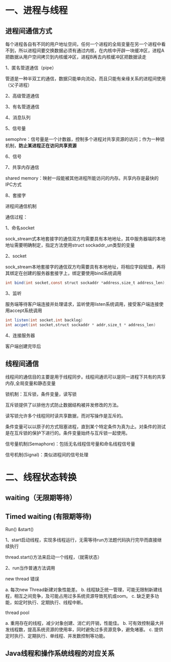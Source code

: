 # 一、进程与线程

## 进程间通信方式

每个进程各自有不同的用户地址空间，任何一个进程的全局变量在另一个进程中看不到，所以进程间要交换数据必须有通过内核，在内核中开辟一块缓冲区，进程A把数据从用户空间拷贝到内核缓冲区，进程B再去内核缓冲区把数据读走

1、匿名管道通信（pipe）

管道是一种半双工的通信，数据只能单向流动，而且只能有亲缘关系的进程间使用（父子进程）

2、高级管道通信

3、有名管道通信

4、消息队列

5、信号量

semophre：信号量是一个计数器，控制多个进程对共享资源的访问；作为一种锁机制，**防止某进程正在访问共享资源**



6、信号

7、共享内存通信

shared memory：映射一段能被其他进程所能访问的内存。共享内存是最快的IPC方式

8、套接字

进程间通信机制

通信过程：

1、命名socket

sock_stream式本地套接字的通信双方均需要具有本地地址，其中服务器端的本地地址需要明确制定，指定方法使用struct sockaddr_un类型的变量

2、socket

sock_stream本地套接字的通信双方均需要具有本地地址，将相应字段赋值，再将其绑定在创建的服务器套接字上，绑定要使用bind系统调用

```java
int bind(int socket,const struct sockaddr *address,size_t address_len);
```

3、监听

服务端等待客户端连接并处理请求，监听使用listen系统调用，接受客户端连接使用accept系统调用

```java
int listen(int socket,int backlog)
int accpet(int socket,struct sockaddr * addr,size_t * address_len)
```

4、连接服务器

客户端创建完毕后





## 线程间通信

线程间的通信目的主要是用于线程同步。线程间通讯可以是同一进程下共有的共享内存,全局变量和静态变量

锁机制：互斥锁，条件变量，读写锁

互斥锁提供了以排他方式防止数据结构被并发修改的方法。

读写锁允许多个线程同时读共享数据，而对写操作是互斥的。

条件变量可以以原子的方式阻塞进程，直到某个特定条件为真为止。对条件的测试是在互斥锁的保护下进行的。条件变量始终与互斥锁一起使用。

信号量机制(Semaphore)：包括无名线程信号量和命名线程信号量

信号机制(Signal)：类似进程间的信号处理

# 二、线程状态转换

## waiting（无限期等待）

## Timed waiting (有限期等待)

Run() &start()

1、start启动线程，实现多线程运行，无需等待run方法题代码执行完毕而直接继续执行

thread.start()方法来启动一个线程，（就需状态）

2、run当作普通方法调用

new thread 错误

a. 每次new Thread新建对象性能差。
b. 线程缺乏统一管理，可能无限制新建线程，相互之间竞争，及可能占用过多系统资源导致死机或oom。
c. 缺乏更多功能，如定时执行、定期执行、线程中断。

thread pool

 a. 重用存在的线程，减少对象创建、消亡的开销，性能佳。
b. 可有效控制最大并发线程数，提高系统资源的使用率，同时避免过多资源竞争，避免堵塞。
c. 提供定时执行、定期执行、单线程、并发数控制等功能。

## Java线程和操作系统线程的对应关系


